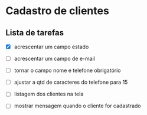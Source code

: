 # Cadastro de clientes
## Lista de tarefas
 
- [X] acrescentar um campo estado
- [ ] acrescentar um campo de e-mail
- [ ] tornar o campo nome e telefone obrigatório
- [ ] ajustar a qtd de caracteres do telefone para 15
- [ ] listagem dos clientes na tela
- [ ] mostrar mensagem quando o cliente for cadastrado
 
